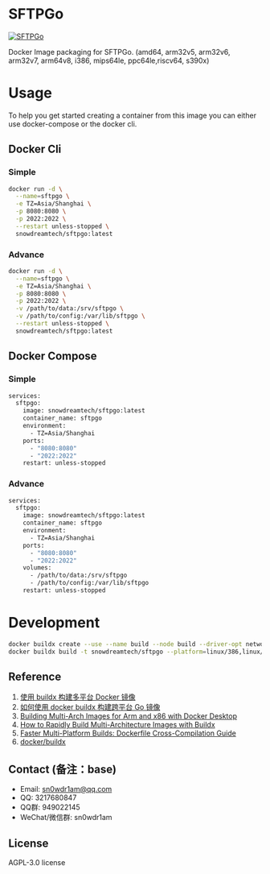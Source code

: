 # SFTPGo

[![SFTPGo](http://dockeri.co/image/snowdreamtech/sftpgo)](https://hub.docker.com/r/snowdreamtech/sftpgo)

Docker Image packaging for SFTPGo. (amd64, arm32v5,  arm32v6, arm32v7, arm64v8, i386, mips64le, ppc64le,riscv64, s390x)

# Usage

To help you get started creating a container from this image you can either use docker-compose or the docker cli.

## Docker Cli

### Simple

```bash
docker run -d \
  --name=sftpgo \
  -e TZ=Asia/Shanghai \
  -p 8080:8080 \
  -p 2022:2022 \
  --restart unless-stopped \
  snowdreamtech/sftpgo:latest
```

### Advance

```bash
docker run -d \
  --name=sftpgo \
  -e TZ=Asia/Shanghai \
  -p 8080:8080 \
  -p 2022:2022 \
  -v /path/to/data:/srv/sftpgo \
  -v /path/to/config:/var/lib/sftpgo \
  --restart unless-stopped \
  snowdreamtech/sftpgo:latest
```

## Docker Compose

### Simple

```bash
services:
  sftpgo:
    image: snowdreamtech/sftpgo:latest
    container_name: sftpgo
    environment:
      - TZ=Asia/Shanghai
    ports:
      - "8080:8080"
      - "2022:2022"
    restart: unless-stopped
```

### Advance

```bash
services:
  sftpgo:
    image: snowdreamtech/sftpgo:latest
    container_name: sftpgo
    environment:
      - TZ=Asia/Shanghai
    ports:
      - "8080:8080"
      - "2022:2022"
    volumes:
      - /path/to/data:/srv/sftpgo
      - /path/to/config:/var/lib/sftpgo
    restart: unless-stopped
```

# Development

```bash
docker buildx create --use --name build --node build --driver-opt network=host
docker buildx build -t snowdreamtech/sftpgo --platform=linux/386,linux/amd64,linux/arm/v6,linux/arm/v7,linux/arm64,linux/ppc64le,linux/riscv64,linux/s390x . --push
```

## Reference

1. [使用 buildx 构建多平台 Docker 镜像](https://icloudnative.io/posts/multiarch-docker-with-buildx/)
1. [如何使用 docker buildx 构建跨平台 Go 镜像](https://waynerv.com/posts/building-multi-architecture-images-with-docker-buildx/#buildx-%E7%9A%84%E8%B7%A8%E5%B9%B3%E5%8F%B0%E6%9E%84%E5%BB%BA%E7%AD%96%E7%95%A5)
1. [Building Multi-Arch Images for Arm and x86 with Docker Desktop](https://www.docker.com/blog/multi-arch-images/)
1. [How to Rapidly Build Multi-Architecture Images with Buildx](https://www.docker.com/blog/how-to-rapidly-build-multi-architecture-images-with-buildx/)
1. [Faster Multi-Platform Builds: Dockerfile Cross-Compilation Guide](https://www.docker.com/blog/faster-multi-platform-builds-dockerfile-cross-compilation-guide/)
1. [docker/buildx](https://github.com/docker/buildx)

## Contact (备注：base)

* Email: <sn0wdr1am@qq.com>
* QQ: 3217680847
* QQ群: 949022145
* WeChat/微信群: sn0wdr1am

## License

AGPL-3.0 license